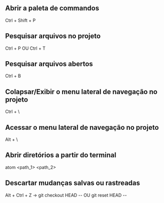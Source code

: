 ## Abrir a paleta de commandos
  Ctrl + Shift + P

## Pesquisar arquivos no projeto
  Ctrl + P OU Ctrl + T

## Pesquisar arquivos abertos
  Ctrl + B

## Colapsar/Exibir o menu lateral de navegação no projeto
  Ctrl + \

## Acessar o menu lateral de navegação no projeto
  Alt + \

## Abrir diretórios a partir do terminal
  atom <path_1> <path_2>

## Descartar mudanças salvas ou rastreadas
  Alt + Ctrl + Z -> git checkout HEAD -- OU git reset HEAD --
